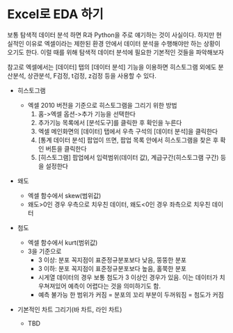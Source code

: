


Excel로 EDA 하기
================

보통 탐색적 데이터 분석 하면 R과 Python을 주로 얘기하는 것이 사실이다. 하지만 현실적인 이유로 엑셀이라는 제한된 환경 안에서 데이터 분석을 수행해야만 하는 상황이 오기도 한다. 이럴 때를 위해 탐색적 데이터 분석에 필요한 기본적인 것들을 파악해보자

참고로 엑셀에서는 [데이터] 탭의 [데이터 분석] 기능을 이용하면 히스토그램 외에도 분산분석, 상관분석, F검정, t검정, z검정 등을 사용할 수 있다.


* 히스토그램
	* 엑셀 2010 버전을 기준으로 히스토그램을 그리기 위한 방법
		1. 홈->엑셀 옵션->추가 기능을 선택한다
		2. 추가기능 목록에서 [분석도구]를 클릭한 후 확인을 누른다 
		3. 엑셀 메인화면의 [데이터] 탭에서 우측 구석의 [데이터 분석]을 클릭한다
		4. [통계 데이터 분석] 팝업이 뜨면, 팝업 목록 안에서 히스토그램을 찾은 후 확인 버튼을 클릭한다 
		5. [히스토그램] 팝업에서 입력범위(데이터 값), 계급구간(히스토그램 구간) 등을 설정한다

* 왜도 
	+ 엑셀 함수에서 skew(범위값)
	+ 왜도>0인 경우 우측으로 치우친 데이터, 왜도<0인 경우 좌측으로 치우친 데이터

* 첨도 
	+ 엑셀 함수에서 kurt(범위값)
	+ 3을 기준으로
		+ 3 이상: 분포 꼭지점이 표준정규분포보다 낮음, 뚱뚱한 분포 
		+ 3 이하: 분포 꼭지점이 표준정규분포보다 높음, 홀쭉한 분포 
		+ 시게열 데이터의 경우 보통 첨도가 3 이상인 경우가 있음. 이는 데이터가 치우쳐져있어 예측이 어렵다는 것을 의미하기도 함.  
		- 예측 불가능 한 범위가 커짐 = 분포의 꼬리 부분이 두꺼워짐 = 첨도가 커짐

* 기본적인 차트 그리기(바 차트, 라인 차트)
	+ TBD 